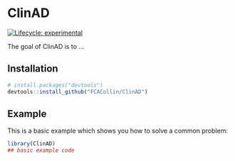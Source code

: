 
<!-- README.md is generated from README.Rmd. Please edit that file -->

# ClinAD

<!-- badges: start -->

[![Lifecycle:
experimental](https://img.shields.io/badge/lifecycle-experimental-orange.svg)](https://www.tidyverse.org/lifecycle/#experimental)

<!-- badges: end -->

The goal of ClinAD is to …

## Installation

``` r
# install.packages("devtools")
devtools::install_github("FCACollin/ClinAD")
```

## Example

This is a basic example which shows you how to solve a common problem:

``` r
library(ClinAD)
## basic example code
```
